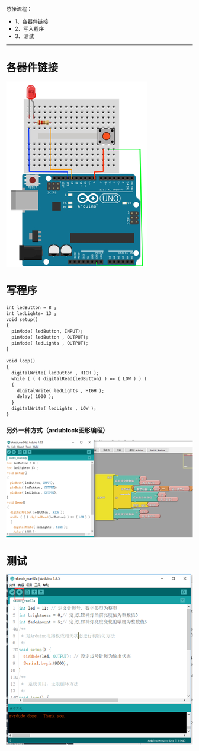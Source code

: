 总操流程：
- 1、各器件链接
- 2、写入程序
- 3、测试

----------
# 各器件链接
![](image/4-1.png)
# 写程序
```
int ledButton = 8 ;
int ledLights= 13 ;
void setup()
{
  pinMode( ledButton, INPUT);
  pinMode( ledButton , OUTPUT);
  pinMode( ledLights , OUTPUT);
}

void loop()
{
  digitalWrite( ledButton , HIGH );
  while ( ( ( digitalRead(ledButton) ) == ( LOW ) ) )
  {
    digitalWrite( ledLights , HIGH );
    delay( 1000 );
  }
  digitalWrite( ledLights , LOW );
}
```
### 另外一种方式（ardublock图形编程）
![](image/4-2.png)
# 测试
![](image/4-3.png)
